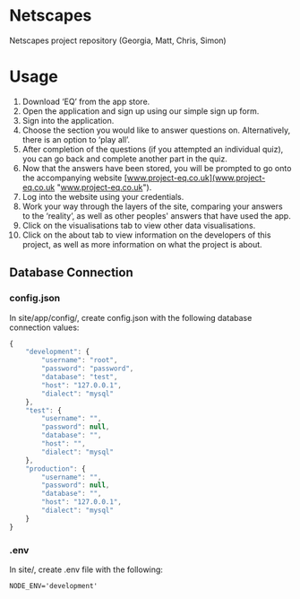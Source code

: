 # Netscapes
Netscapes project repository (Georgia, Matt, Chris, Simon)

# Usage
1.  Download ‘EQ’ from the app store.
2.  Open the application and sign up using our simple sign up form.
3.  Sign into the application.
4.  Choose the section you would like to answer questions on. Alternatively, there is an option to ‘play all’.
5.  After completion of the questions (if you attempted an individual quiz), you can go back and complete another part in the quiz.
6.  Now that the answers have been stored, you will be prompted to go onto the accompanying website [www.project-eq.co.uk](www.project-eq.co.uk "www.project-eq.co.uk").
7.  Log into the website using your credentials.
8.  Work your way through the layers of the site, comparing your answers to the ‘reality’, as well as other peoples' answers that have used the app.
9.  Click on the visualisations tab to view other data visualisations.
10. Click on the about tab to view information on the developers of this project, as well as more information on what the project is about. 


## Database Connection

### config.json
In site/app/config/, create config.json with the following database connection values:

```javascript
{
    "development": {
        "username": "root",
        "password": "password",
        "database": "test",
        "host": "127.0.0.1",
        "dialect": "mysql"
    },
    "test": {
        "username": "",
        "password": null,
        "database": "",
        "host": "",
        "dialect": "mysql"
    },
    "production": {
        "username": "",
        "password": null,
        "database": "",
        "host": "127.0.0.1",
        "dialect": "mysql"
    }
}
```

### .env
In site/, create .env file with the following:

```
NODE_ENV='development'
```
